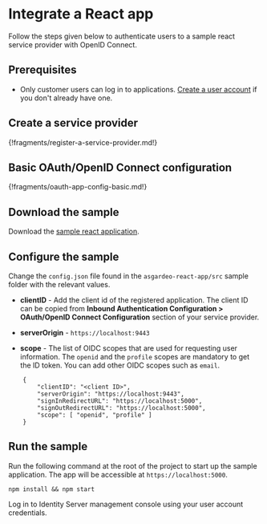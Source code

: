 # Integrate a React app
Follow the steps given below to authenticate users to a sample react service provider with OpenID Connect.

## Prerequisites
- Only customer users can log in to applications. [Create a user account](../../guides/identity-lifecycles/onboard-overview) if you don't already have one.

## Create a service provider

{!fragments/register-a-service-provider.md!}

## Basic OAuth/OpenID Connect configuration

{!fragments/oauth-app-config-basic.md!}

## Download the sample
Download the [sample react application](https://github.com/asgardeo/asgardeo-auth-react-sdk/releases/latest/download/asgardeo-react-app.zip).

## Configure the sample
Change the `config.json` file found in the `asgardeo-react-app/src` sample folder with the relevant values.

- **clientID** - Add the client id of the registered application. The client ID can be copied from **Inbound Authentication Configuration > OAuth/OpenID Connect Configuration** section of your service provider.

- **serverOrigin** - `https://localhost:9443`

- **scope** - The list of OIDC scopes that are used for requesting user information. The ``openid`` and the ``profile`` scopes are mandatory to get the ID token. You can add other OIDC scopes such as ``email``.
``` 
    {
        "clientID": "<client ID>",
        "serverOrigin": "https://localhost:9443",
        "signInRedirectURL": "https://localhost:5000",
        "signOutRedirectURL": "https://localhost:5000",
        "scope": [ "openid", "profile" ]
    }
``` 
## Run the sample

Run the following command at the root of the project to start up the sample application. The app will be accessible at `https://localhost:5000`.

```
npm install && npm start
```

Log in to Identity Server management console using your user account credentials.